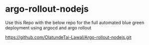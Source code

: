 # argo-rollout-nodejs

Use this Repo with the below repo for the full automated blue green deployment using argocd and argo rollout


https://github.com/OlatundeTai-Lawal/Argo-rollout-nodejs.git
